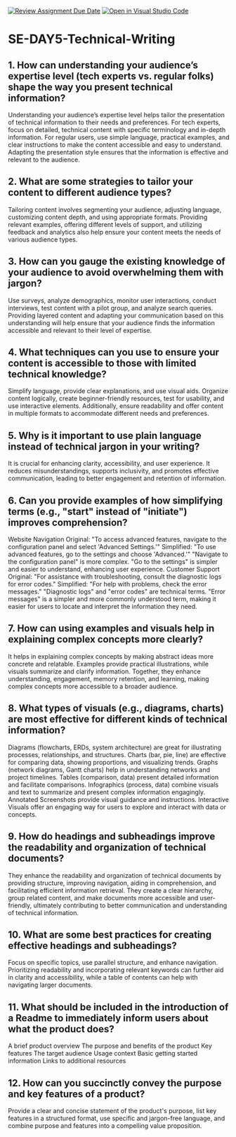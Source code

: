 [![Review Assignment Due Date](https://classroom.github.com/assets/deadline-readme-button-22041afd0340ce965d47ae6ef1cefeee28c7c493a6346c4f15d667ab976d596c.svg)](https://classroom.github.com/a/zsAR-pyY)
[![Open in Visual Studio Code](https://classroom.github.com/assets/open-in-vscode-2e0aaae1b6195c2367325f4f02e2d04e9abb55f0b24a779b69b11b9e10269abc.svg)](https://classroom.github.com/online_ide?assignment_repo_id=15690554&assignment_repo_type=AssignmentRepo)
# SE-DAY5-Technical-Writing
## 1. How can understanding your audience’s expertise level (tech experts vs. regular folks) shape the way you present technical information?
Understanding your audience’s expertise level helps tailor the presentation of technical information to their needs and preferences. For tech experts, focus on detailed, technical content with specific terminology and in-depth information. For regular users, use simple language, practical examples, and clear instructions to make the content accessible and easy to understand. Adapting the presentation style ensures that the information is effective and relevant to the audience.
## 2. What are some strategies to tailor your content to different audience types?
Tailoring content involves segmenting your audience, adjusting language, customizing content depth, and using appropriate formats. Providing relevant examples, offering different levels of support, and utilizing feedback and analytics also help ensure your content meets the needs of various audience types.
## 3. How can you gauge the existing knowledge of your audience to avoid overwhelming them with jargon?
Use surveys, analyze demographics, monitor user interactions, conduct interviews, test content with a pilot group, and analyze search queries. Providing layered content and adapting your communication based on this understanding will help ensure that your audience finds the information accessible and relevant to their level of expertise.
## 4. What techniques can you use to ensure your content is accessible to those with limited technical knowledge?
 Simplify language, provide clear explanations, and use visual aids. Organize content logically, create beginner-friendly resources, test for usability, and use interactive elements. Additionally, ensure readability and offer content in multiple formats to accommodate different needs and preferences. 
## 5. Why is it important to use plain language instead of technical jargon in your writing?
It is crucial for enhancing clarity, accessibility, and user experience. It reduces misunderstandings, supports inclusivity, and promotes effective communication, leading to better engagement and retention of information.
## 6. Can you provide examples of how simplifying terms (e.g., "start" instead of "initiate") improves comprehension?
Website Navigation
Original: "To access advanced features, navigate to the configuration panel and select 'Advanced Settings.'"
Simplified: "To use advanced features, go to the settings and choose 'Advanced.'"
"Navigate to the configuration panel" is more complex. "Go to the settings" is simpler and easier to understand, enhancing user experience.
Customer Support
Original: "For assistance with troubleshooting, consult the diagnostic logs for error codes."
Simplified: "For help with problems, check the error messages."
"Diagnostic logs" and "error codes" are technical terms. "Error messages" is a simpler and more commonly understood term, making it easier for users to locate and interpret the information they need.
## 7. How can using examples and visuals help in explaining complex concepts more clearly?
It helps in explaining complex concepts by making abstract ideas more concrete and relatable. Examples provide practical illustrations, while visuals summarize and clarify information. Together, they enhance understanding, engagement, memory retention, and learning, making complex concepts more accessible to a broader audience.
## 8. What types of visuals (e.g., diagrams, charts) are most effective for different kinds of technical information?
Diagrams (flowcharts, ERDs, system architecture) are great for illustrating processes, relationships, and structures.
Charts (bar, pie, line) are effective for comparing data, showing proportions, and visualizing trends.
Graphs (network diagrams, Gantt charts) help in understanding networks and project timelines.
Tables (comparison, data) present detailed information and facilitate comparisons.
Infographics (process, data) combine visuals and text to summarize and present complex information engagingly.
Annotated Screenshots provide visual guidance and instructions.
Interactive Visuals offer an engaging way for users to explore and interact with data or concepts.
## 9. How do headings and subheadings improve the readability and organization of technical documents?
They enhance the readability and organization of technical documents by providing structure, improving navigation, aiding in comprehension, and facilitating efficient information retrieval. They create a clear hierarchy, group related content, and make documents more accessible and user-friendly, ultimately contributing to better communication and understanding of technical information.
## 10. What are some best practices for creating effective headings and subheadings?
Focus on specific topics, use parallel structure, and enhance navigation. Prioritizing readability and incorporating relevant keywords can further aid in clarity and accessibility, while a table of contents can help with navigating larger documents. 
## 11. What should be included in the introduction of a Readme to immediately inform users about what the product does?
A brief product overview
The purpose and benefits of the product
Key features
The target audience
Usage context
Basic getting started information
Links to additional resources
## 12. How can you succinctly convey the purpose and key features of a product?
Provide a clear and concise statement of the product's purpose, list key features in a structured format, use specific and jargon-free language, and combine purpose and features into a compelling value proposition.

